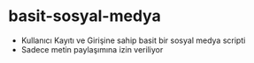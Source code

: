 # basit-sosyal-medya
 - Kullanıcı Kayıtı ve Girişine sahip basit bir sosyal medya scripti
 - Sadece metin paylaşımına izin veriliyor
